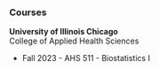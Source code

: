 ### Courses

**University of Illinois Chicago** \
College of Applied Health Sciences
- Fall 2023 - AHS 511 - Biostatistics I

